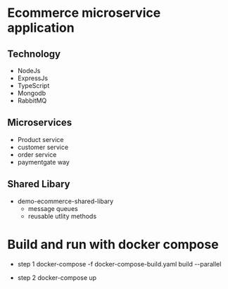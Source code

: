 # Ecommerce microservice application  
## Technology 
- NodeJs
- ExpressJs
- TypeScript
- Mongodb
- RabbitMQ 

## Microservices 
- Product service
- customer service 
- order service 
- paymentgate way 
## Shared Libary 
- demo-ecommerce-shared-libary 
   - message queues
   - reusable utlity methods 

# Build and run with docker compose 
- step 1 
docker-compose -f docker-compose-build.yaml build --parallel

- step 2 
docker-compose up
